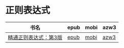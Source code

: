 # 正则表达式

| 书名 | epub | mobi | azw3 |
| --- | --- | --- | --- |
| [精通正则表达式：第3版](http://ct.dalanmei.com/f/31084289-571887457-eb0aa1) | [epub](http://ct.dalanmei.com/f/31084289-571887457-eb0aa1) | [mobi](http://ct.dalanmei.com/f/31084289-571553619-8505b5) | [azw3](http://ct.dalanmei.com/f/31084289-572069979-cb86b2) |
